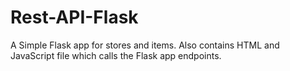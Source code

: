 # Rest-API-Flask
A Simple Flask app for stores and items. Also contains HTML and JavaScript file which calls the Flask app endpoints.
